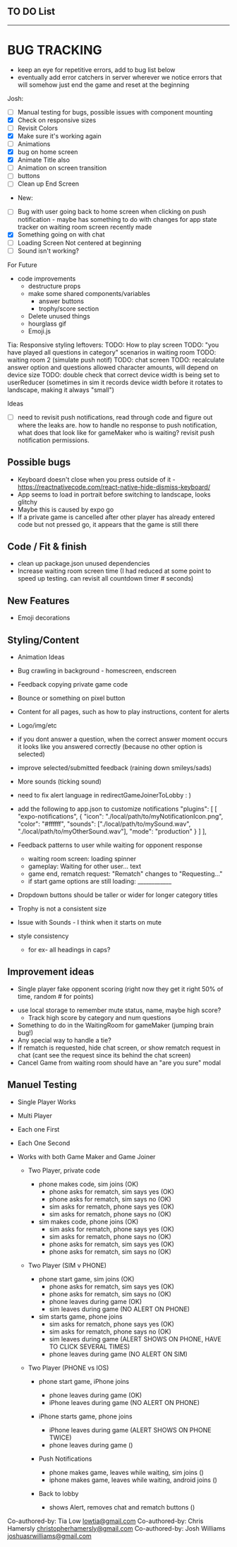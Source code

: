 ## TO DO List
***************************

 # BUG TRACKING
 - keep an eye for repetitive errors, add to bug list below
 - eventually add error catchers in server wherever we notice errors that will somehow just end the game and reset at the beginning


Josh:  
- [ ] Manual testing for bugs, possible issues with component mounting
- [x] Check on responsive sizes
- [ ] Revisit Colors
- [x] Make sure it's working again
- [ ] Animations
 - [x] bug on home screen
 - [x] Animate Title also
 - [ ] Animation on screen transition
 - [ ] buttons
- [ ] Clean up End Screen 
- New:
 - [ ] Bug with user going back to home screen when clicking on push notification - maybe has something to do with changes for app state tracker on waiting room screen recently made
 - [x] Something going on with chat
 - [ ] Loading Screen Not centered at beginning
 - [ ] Sound isn't working?

For Future
- code improvements
  - destructure props
  - make some shared components/variables
    - answer buttons
    - trophy/score section
  - Delete unused things
   - hourglass gif
   - Emoji.js


Tia: 
Responsive styling leftovers:
TODO: How to play screen
TODO: "you have played all questions in category" scenarios in waiting room
TODO: waiting room 2 (simulate push notif)
TODO: chat screen 
TODO: recalculate answer option and questions allowed character amounts, will depend on device size
TODO: double check that correct device width is being set to userReducer (sometimes in sim it records device width before it rotates to landscape, making it always "small")



 Ideas
- [ ] need to revisit push notifications, read through code and figure out where the leaks are. how to handle no response to push notification, what does that look like for gameMaker who is waiting? revisit push notification permissions.
 

## Possible bugs
- Keyboard doesn't close when you press outside of it - https://reactnativecode.com/react-native-hide-dismiss-keyboard/
- App seems to load in portrait before switching to landscape, looks glitchy
 - Maybe this is caused by expo go
 - If a private game is cancelled after other player has already entered code but not pressed go, it appears that the game is still there


## Code / Fit & finish
- clean up package.json unused dependencies
- Increase waiting room screen time (I had reduced at some point to speed up testing. can revisit all countdown timer # seconds)


## New Features
* Emoji decorations 

## Styling/Content
- Animation Ideas
 - Bug crawling in background - homescreen, endscreen
 - Feedback copying private game code
 - Bounce or something on pixel button
 
 
- Content for all pages, such as how to play instructions, content for alerts
- Logo/img/etc
- if you dont answer a question, when the correct answer moment occurs it looks like you answered correctly (because no other option is selected)
- improve selected/submitted feedback (raining down smileys/sads)
- More sounds (ticking sound)
- need to fix alert language in redirectGameJoinerToLobby   : )
- add the following to app.json to customize notifications
    "plugins": [
      [
        "expo-notifications",
        {
          "icon": "./local/path/to/myNotificationIcon.png",
          "color": "#ffffff",
          "sounds": ["./local/path/to/mySound.wav", "./local/path/to/myOtherSound.wav"],
          "mode": "production"
        }
      ]
    ],
- Feedback patterns to user while waiting for opponent response
    - waiting room screen: loading spinner
    - gameplay: Waiting for other user... text
    - game end, rematch request: "Rematch" changes to "Requesting..." 
    - if start game options are still loading: ____________
- Dropdown buttons should be taller or wider for longer category titles
- Trophy is not a consistent size
- Issue with Sounds - I think when it starts on mute
- style consistency
  - for ex- all headings in caps?

## Improvement ideas
* Single player fake opponent scoring (right now they get it right 50% of time, random # for points)
- use local storage to remember mute status, name, maybe high score? 
  - Track high score by category and num questions
- Something to do in the WaitingRoom for gameMaker (jumping brain bug!)
- Any special way to handle a tie?
- If rematch is requested, hide chat screen, or show rematch request in chat (cant see the request since its behind the chat screen)
- Cancel Game from waiting room should have an "are you sure" modal
 


## Manuel Testing
- Single Player Works
- Multi Player
- Each one First
- Each One Second
- Works with both Game Maker and Game Joiner 

  - Two Player, private code
    - phone makes code, sim joins (OK)
        - phone asks for rematch, sim says yes (OK)
        - phone asks for rematch, sim says no (OK)
        - sim asks for rematch, phone says yes (OK)
        - sim asks for rematch, phone says no (OK)
    - sim makes code, phone joins (OK)
        - sim asks for rematch, phone says yes (OK)
        - sim asks for rematch, phone says no (OK)
        - phone asks for rematch, sim says yes (OK)
        - phone asks for rematch, sim says no (OK)

  - Two Player (SIM v PHONE)
    - phone start game, sim joins (OK)
        - phone asks for rematch, sim says yes (OK)
        - phone asks for rematch, sim says no (OK)
        - phone leaves during game (OK)
        - sim leaves during game (NO ALERT ON PHONE)
    - sim starts game, phone joins
        - sim asks for rematch, phone says yes (OK)
        - sim asks for rematch, phone says no (OK)
        - sim leaves during game (ALERT SHOWS ON PHONE, HAVE TO CLICK SEVERAL TIMES)
        - phone leaves during game (NO ALERT ON SIM)

  - Two Player (PHONE vs IOS)
    - phone start game, iPhone joins
        - phone leaves during game (OK)
        - iPhone leaves during game (NO ALERT ON PHONE)
    - iPhone starts game, phone joins
        - iPhone leaves during game (ALERT SHOWS ON PHONE TWICE)
        - phone leaves during game ()

    - Push Notifications
      - phone makes game, leaves while waiting, sim joins ()
      - iphone makes game, leaves while waiting, android joins ()

    - Back to lobby
      - shows Alert, removes chat and rematch buttons ()



Co-authored-by: Tia Low <lowtia@gmail.com>
Co-authored-by: Chris Hamersly <christopherhamersly@gmail.com>
Co-authored-by: Josh Williams <joshuasrwilliams@gmail.com>
